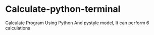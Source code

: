 # Calculate-python-terminal
Calculate Program Using Python And pystyle model,  It can perform 6 calculations
